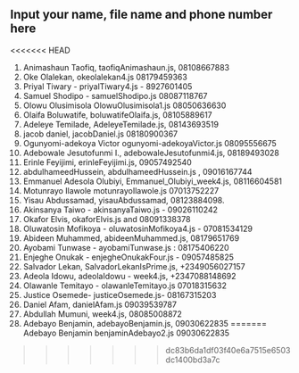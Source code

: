 ## Input your name, file name and phone number here
<<<<<<< HEAD
1. Animashaun Taofiq, taofiqAnimashaun.js, 08108667883
2. Oke Olalekan, okeolalekan4.js 08179459363
3. Priyal Tiwary - priyalTiwary4.js - 8927601405
4. Samuel Shodipo - samuelShodipo.js 08087118767
5. Olowu Olusimisola OlowuOlusimisola1.js 08050636630
6. Olaifa Boluwatife, boluwatifeOlaifa.js, 08105889617
7. Adeleye Temilade, AdeleyeTemilade.js, 08143693519
8. jacob daniel, jacobDaniel.js 08180900367
9. Ogunyomi-adekoya Victor ogunyomi-adekoyaVictor.js  08095556675
10. Adebowale Jesutofunmi I., adebowaleJesutofunmi4.js, 08189493028
11. Erinle Feyijimi, erinleFeyijimi.js, 09057492540
12. abdulhameedHussein, abdulhameedHussein.js , 09016167744
13. Emmanuel Adesola Olubiyi, Emmanuel_Olubiyi_week4.js, 08116604581
14. Motunrayo Ilawole motunrayoIlawole.js 07013752227
15. Yisau Abdussamad, yisauAbdussamad, 08123884098.
16. Akinsanya Taiwo - akinsanyaTaiwo.js - 09026110242
17. Okafor Elvis, okaforElvis.js and 08091338378
18. Oluwatosin Mofikoya - oluwatosinMofikoya4.js - 07081534129
19. Abideen Muhammed, abideenMuhammed.js,    08179651769
20. Ayobami Tunwase - ayobamiTunwase.js : 08175406220
21. Enjeghe Onukak - enjegheOnukakFour.js - 09057485825
22. Salvador Lekan, SalvadorLekanIsPrime.js, +2349056027157
23. Adeola Idowu, adeolaIdowu - week4.js, +2347088148692
24. Olawanle Temitayo - olawanleTemitayo.js 07018315632
25. Justice Osemede- justiceOsemede.js- 08167315203
26.  Daniel Afam, danielAfam.js 09039539787
27. Abdullah Mumuni, week4.js, 08085008872
28. Adebayo Benjamin, adebayoBenjamin.js, 09030622835
=======
Adebayo Benjamin benjaminAdebayo2.js 09030622835
>>>>>>> dc83b6da1df03f40e6a7515e6503dc1400bd3a7c
